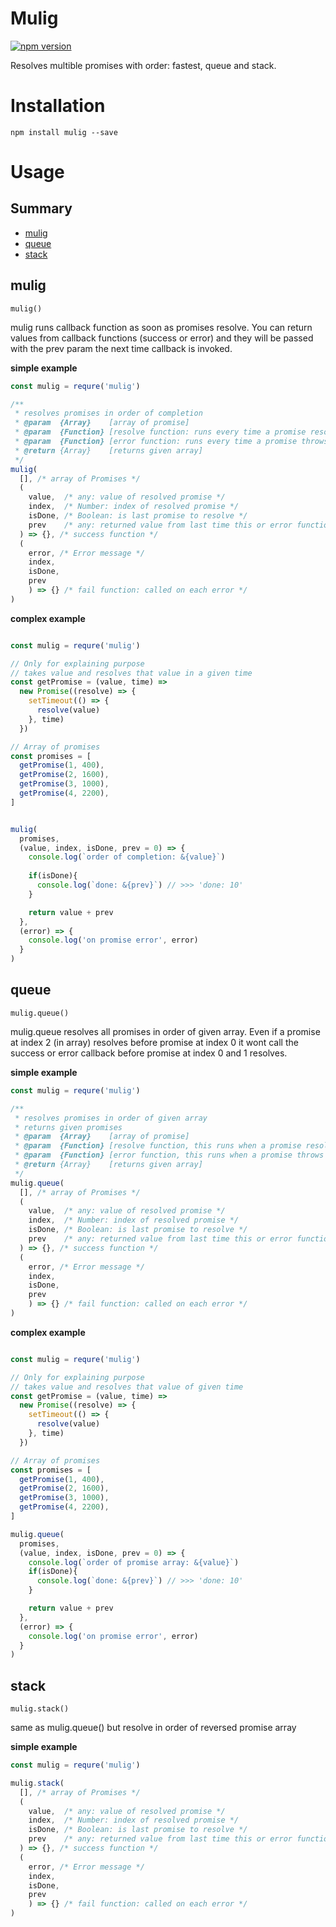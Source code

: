 
# Mulig

[![npm version](https://badge.fury.io/js/mulig.svg)](https://badge.fury.io/js/mulig)    

Resolves multible promises with order: fastest, queue and stack.

# Installation

```
npm install mulig --save
```

# Usage

## Summary

* [mulig](#mulig)
* [queue](#queue)
* [stack](#stack)


## mulig

`mulig()`  

mulig runs callback function as soon as promises resolve. You can return values from callback functions (success or error) and they will be passed with the prev param the next time callback is invoked.

**simple example**
```javascript
const mulig = requre('mulig')

/**
 * resolves promises in order of completion
 * @param  {Array}    [array of promise]
 * @param  {Function} [resolve function: runs every time a promise resolves]
 * @param  {Function} [error function: runs every time a promise throws an error]
 * @return {Array}    [returns given array]
 */
mulig(
  [], /* array of Promises */
  (
    value,  /* any: value of resolved promise */
    index,  /* Number: index of resolved promise */
    isDone, /* Boolean: is last promise to resolve */
    prev    /* any: returned value from last time this or error function run */
  ) => {}, /* success function */
  (
    error, /* Error message */
    index, 
    isDone, 
    prev
    ) => {} /* fail function: called on each error */
)
```

**complex example**
```javascript

const mulig = requre('mulig')

// Only for explaining purpose
// takes value and resolves that value in a given time
const getPromise = (value, time) =>
  new Promise((resolve) => {
    setTimeout(() => {
      resolve(value)
    }, time)
  })

// Array of promises
const promises = [
  getPromise(1, 400), 
  getPromise(2, 1600), 
  getPromise(3, 1000), 
  getPromise(4, 2200),
]


mulig(
  promises,
  (value, index, isDone, prev = 0) => { 
    console.log(`order of completion: &{value}`) 
    
    if(isDone){
      console.log(`done: &{prev}`) // >>> 'done: 10'
    }

    return value + prev
  },
  (error) => { 
    console.log('on promise error', error) 
  }
)
```


## queue

`mulig.queue()`  

mulig.queue resolves all promises in order of given array. Even if a promise at index 2 (in array) resolves before promise at index 0 it wont call the success or error callback before promise at index 0 and 1 resolves.

**simple example**
```javascript
const mulig = requre('mulig')

/**
 * resolves promises in order of given array
 * returns given promises 
 * @param  {Array}    [array of promise]
 * @param  {Function} [resolve function, this runs when a promise resolves]
 * @param  {Function} [error function, this runs when a promise throws an error]
 * @return {Array}    [returns given array]
 */
mulig.queue(
  [], /* array of Promises */
  (
    value,  /* any: value of resolved promise */
    index,  /* Number: index of resolved promise */
    isDone, /* Boolean: is last promise to resolve */
    prev    /* any: returned value from last time this or error function run */
  ) => {}, /* success function */
  (
    error, /* Error message */
    index, 
    isDone, 
    prev
    ) => {} /* fail function: called on each error */
)
```

**complex example**
```javascript

const mulig = requre('mulig')

// Only for explaining purpose
// takes value and resolves that value of given time
const getPromise = (value, time) =>
  new Promise((resolve) => {
    setTimeout(() => {
      resolve(value)
    }, time)
  })

// Array of promises
const promises = [
  getPromise(1, 400), 
  getPromise(2, 1600), 
  getPromise(3, 1000), 
  getPromise(4, 2200),
]

mulig.queue(
  promises,
  (value, index, isDone, prev = 0) => { 
    console.log(`order of promise array: &{value}`) 
    if(isDone){
      console.log(`done: &{prev}`) // >>> 'done: 10'
    }

    return value + prev
  },
  (error) => { 
    console.log('on promise error', error) 
  }
)
```

## stack

`mulig.stack()`

same as mulig.queue() but resolve in order of reversed promise array

**simple example**
```javascript
const mulig = requre('mulig')

mulig.stack(
  [], /* array of Promises */
  (
    value,  /* any: value of resolved promise */
    index,  /* Number: index of resolved promise */
    isDone, /* Boolean: is last promise to resolve */
    prev    /* any: returned value from last time this or error function run */
  ) => {}, /* success function */
  (
    error, /* Error message */
    index, 
    isDone, 
    prev
    ) => {} /* fail function: called on each error */
)
```